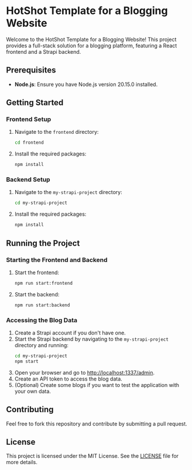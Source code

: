 # HotShot Template for a Blogging Website

Welcome to the HotShot Template for a Blogging Website! This project provides a full-stack solution for a blogging platform, featuring a React frontend and a Strapi backend.

## Prerequisites

- **Node.js**: Ensure you have Node.js version 20.15.0 installed.

## Getting Started

### Frontend Setup

1. Navigate to the `frontend` directory:
    ```sh
    cd frontend
    ```
2. Install the required packages:
    ```sh
    npm install
    ```

### Backend Setup

1. Navigate to the `my-strapi-project` directory:
    ```sh
    cd my-strapi-project
    ```
2. Install the required packages:
    ```sh
    npm install
    ```

## Running the Project

### Starting the Frontend and Backend

1. Start the frontend:
    ```sh
    npm run start:frontend
    ```
2. Start the backend:
    ```sh
    npm run start:backend
    ```

### Accessing the Blog Data

1. Create a Strapi account if you don't have one.
2. Start the Strapi backend by navigating to the `my-strapi-project` directory and running:
    ```sh
    cd my-strapi-project
    npm start
    ```
3. Open your browser and go to [http://localhost:1337/admin](http://localhost:1337/admin).
4. Create an API token to access the blog data.
5. (Optional) Create some blogs if you want to test the application with your own data.

## Contributing

Feel free to fork this repository and contribute by submitting a pull request.

## License

This project is licensed under the MIT License. See the [LICENSE](LICENSE) file for more details.

